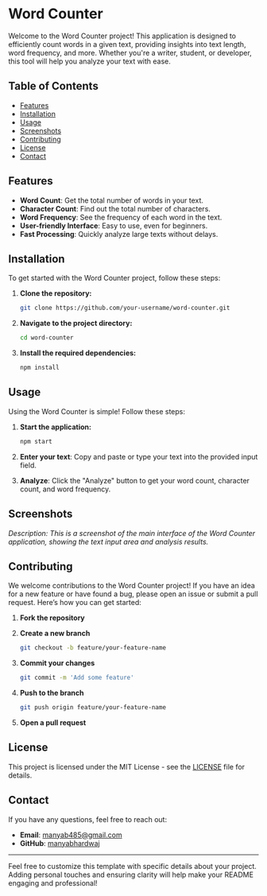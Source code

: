 
# Word Counter

Welcome to the Word Counter project! This application is designed to efficiently count words in a given text, providing insights into text length, word frequency, and more. Whether you're a writer, student, or developer, this tool will help you analyze your text with ease.

## Table of Contents

- [Features](#features)
- [Installation](#installation)
- [Usage](#usage)
- [Screenshots](#screenshots)
- [Contributing](#contributing)
- [License](#license)
- [Contact](#contact)

## Features

- **Word Count**: Get the total number of words in your text.
- **Character Count**: Find out the total number of characters.
- **Word Frequency**: See the frequency of each word in the text.
- **User-friendly Interface**: Easy to use, even for beginners.
- **Fast Processing**: Quickly analyze large texts without delays.

## Installation

To get started with the Word Counter project, follow these steps:

1. **Clone the repository:**

   ```bash
   git clone https://github.com/your-username/word-counter.git
   ```

2. **Navigate to the project directory:**

   ```bash
   cd word-counter
   ```

3. **Install the required dependencies:**

   ```bash
   npm install
   ```

## Usage

Using the Word Counter is simple! Follow these steps:

1. **Start the application:**

   ```bash
   npm start
   ```

2. **Enter your text**: Copy and paste or type your text into the provided input field.

3. **Analyze**: Click the "Analyze" button to get your word count, character count, and word frequency.

## Screenshots



_Description: This is a screenshot of the main interface of the Word Counter application, showing the text input area and analysis results._

## Contributing

We welcome contributions to the Word Counter project! If you have an idea for a new feature or have found a bug, please open an issue or submit a pull request. Here’s how you can get started:

1. **Fork the repository**

2. **Create a new branch**

   ```bash
   git checkout -b feature/your-feature-name
   ```

3. **Commit your changes**

   ```bash
   git commit -m 'Add some feature'
   ```

4. **Push to the branch**

   ```bash
   git push origin feature/your-feature-name
   ```

5. **Open a pull request**

## License

This project is licensed under the MIT License - see the [LICENSE](LICENSE) file for details.

## Contact

If you have any questions, feel free to reach out:

- **Email**: manyab485@gmail.com
- **GitHub**: [manyabhardwaj](https://github.com/manyabhardwaj)

---


Feel free to customize this template with specific details about your project. Adding personal touches and ensuring clarity will help make your README engaging and professional!

